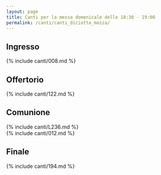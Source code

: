 ```yaml
---
layout: page
title: Canti per la messa domenicale delle 18:30 - 19:00
permalink: /canti/canti_diciotto_mezza/
---
```


## Ingresso
{% include canti/008.md %}     

## Offertorio
{% include canti/122.md %}   

## Comunione   
{% include canti/L236.md %}   
{% include canti/012.md %}   

## Finale
{% include canti/194.md %}
